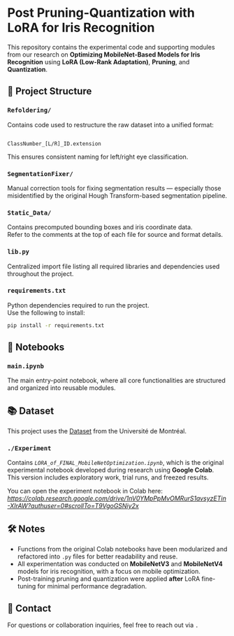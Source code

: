 # Post Pruning-Quantization with LoRA for Iris Recognition

This repository contains the experimental code and supporting modules from our research on **Optimizing MobileNet-Based Models for Iris Recognition** using **LoRA (Low-Rank Adaptation)**, **Pruning**, and **Quantization**.



## 📁 Project Structure

### `Refoldering/`
Contains code used to restructure the raw dataset into a unified format:  
```

ClassNumber_[L/R]_ID.extension

````
This ensures consistent naming for left/right eye classification.

### `SegmentationFixer/`
Manual correction tools for fixing segmentation results — especially those misidentified by the original Hough Transform-based segmentation pipeline.

### `Static_Data/`
Contains precomputed bounding boxes and iris coordinate data.  
Refer to the comments at the top of each file for source and format details.

### `lib.py`
Centralized import file listing all required libraries and dependencies used throughout the project.

### `requirements.txt`
Python dependencies required to run the project.  
Use the following to install:
```bash
pip install -r requirements.txt
````



## 📓 Notebooks

### `main.ipynb`

The main entry-point notebook, where all core functionalities are structured and organized into reusable modules.


## 📚 Dataset
This project uses the [Dataset](https://www-labs.iro.umontreal.ca/~labimage/IrisCorneaDataset/) from the Université de Montréal.


### `./Experiment`

Contains *`LORA_of_FINAL_MobileNetOptimization.ipynb`*, which is the original experimental notebook developed during research using **Google Colab**.
This version includes exploratory work, trial runs, and freezed results.

You can open the experiment notebook in Colab here:
*https://colab.research.google.com/drive/1nV0YMpPpMvOMRurS1avsyzETin-XIrAW?authuser=0#scrollTo=T9VgoGSNiy2x*


## 🛠 Notes

* Functions from the original Colab notebooks have been modularized and refactored into `.py` files for better readability and reuse.
* All experimentation was conducted on **MobileNetV3** and **MobileNetV4** models for iris recognition, with a focus on mobile optimization.
* Post-training pruning and quantization were applied **after** LoRA fine-tuning for minimal performance degradation.

## 🔧 Contact

For questions or collaboration inquiries, feel free to reach out via `.`